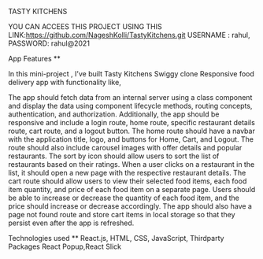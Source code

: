 TASTY KITCHENS 

YOU CAN ACCEES THIS PROJECT USING THIS LINK:https://github.com/NageshKolli/TastyKitchens.git
USERNAME : rahul, PASSWORD: rahul@2021 

App Features **

In this mini-project , I’ve built Tasty Kitchens Swiggy clone Responsive food delivery app with functionality like,


The app should fetch data from an internal server using a class component and display the data using component lifecycle methods, routing concepts, authentication, and authorization. Additionally, the app should be responsive and include a login route, home route, specific restaurant details route, cart route, and a logout button. The home route should have a navbar with the application title, logo, and buttons for Home, Cart, and Logout. The route should also include carousel images with offer details and popular restaurants. The sort by icon should allow users to sort the list of restaurants based on their ratings. When a user clicks on a restaurant in the list, it should open a new page with the respective restaurant details. The cart route should allow users to view their selected food items, each food item quantity, and price of each food item on a separate page. Users should be able to increase or decrease the quantity of each food item, and the price should increase or decrease accordingly. The app should also have a page not found route and store cart items in local storage so that they persist even after the app is refreshed.



Technologies used ** React.js, HTML, CSS, JavaScript, Thirdparty Packages React Popup,React Slick
